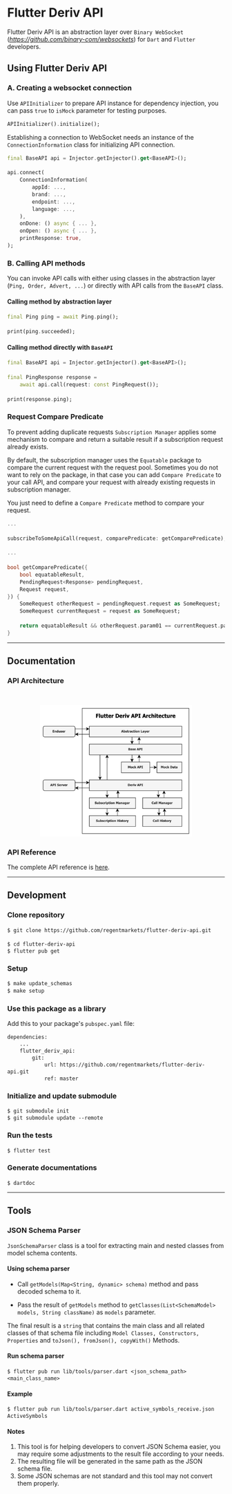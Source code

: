 # Flutter Deriv API

Flutter Deriv API is an abstraction layer over `Binary WebSocket` (_https://github.com/binary-com/websockets_) for `Dart` and `Flutter` developers.

## Using Flutter Deriv API

### A. Creating a websocket connection

Use `APIInitializer` to prepare API instance for dependency injection, you can pass `true` to `isMock` parameter for testing purposes.

```dart
APIInitializer().initialize();
```

Establishing a connection to WebSocket needs an instance of the `ConnectionInformation` class for initializing API connection.

```dart
final BaseAPI api = Injector.getInjector().get<BaseAPI>();

api.connect(
    ConnectionInformation(
        appId: ...,
        brand: ...,
        endpoint: ...,
        language: ...,
    ),
    onDone: () async { ... },
    onOpen: () async { ... },
    printResponse: true,
);
```

### B. Calling API methods

You can invoke API calls with either using classes in the abstraction layer (`Ping, Order, Advert, ...`) or directly with API calls from the `BaseAPI` class.

#### Calling method by abstraction layer

```dart
final Ping ping = await Ping.ping();

print(ping.succeeded);
```

#### Calling method directly with `BaseAPI`

```dart
final BaseAPI api = Injector.getInjector().get<BaseAPI>();

final PingResponse response =
    await api.call(request: const PingRequest());

print(response.ping);
```

### Request Compare Predicate

To prevent adding duplicate requests `Subscription Manager` applies some mechanism to compare and return a suitable result if a subscription request already exists.

By default, the subscription manager uses the `Equatable` package to compare the current request with the request pool. Sometimes you do not want to rely on the package, in that case you can add `Compare Predicate` to your call API, and compare your request with already existing requests in subscription manager.

You just need to define a `Compare Predicate` method to compare your request.

```dart
...

subscribeToSomeApiCall(request, comparePredicate: getComparePredicate);

...

bool getComparePredicate({
    bool equatableResult,
    PendingRequest<Response> pendingRequest,
    Request request,
}) {
    SomeRequest otherRequest = pendingRequest.request as SomeRequest;
    SomeRequest currentRequest = request as SomeRequest;

    return equatableResult && otherRequest.param01 == currentRequest.param01 && ...;
}
```

---

## Documentation

### API Architecture

<br/>
<p align="center">
    <img src="deriv_api_architecture.png" alt="API Architecture" width="70%"/>
</p>

### API Reference

The complete API reference is [here](#).

---

## Development

### Clone repository

```
$ git clone https://github.com/regentmarkets/flutter-deriv-api.git

$ cd flutter-deriv-api
$ flutter pub get
```

### Setup
```bash
$ make update_schemas
$ make setup
```


### Use this package as a library

Add this to your package's `pubspec.yaml` file:

```
dependencies:
    ...
    flutter_deriv_api:
        git:
            url: https://github.com/regentmarkets/flutter-deriv-api.git
            ref: master
```

### Initialize and update submodule

```
$ git submodule init
$ git submodule update --remote
```

### Run the tests

```
$ flutter test
```

### Generate documentations

```
$ dartdoc
```

---

## Tools

### JSON Schema Parser

`JsonSchemaParser` class is a tool for extracting main and nested classes from model schema contents.

#### Using schema parser

- Call `getModels(Map<String, dynamic> schema)` method and pass decoded schema to it.

- Pass the result of `getModels` method to `getClasses(List<SchemaModel> models, String className)` as `models` parameter.

The final result is a `string` that contains the main class and all related classes of that schema file including `Model Classes, Constructors, Properties` and `toJson(), fromJson(), copyWith()` Methods.

#### Run schema parser

```
$ flutter pub run lib/tools/parser.dart <json_schema_path> <main_class_name>
```

#### Example

```
$ flutter pub run lib/tools/parser.dart active_symbols_receive.json ActiveSymbols
```

#### Notes

1. This tool is for helping developers to convert JSON Schema easier, you may require some adjustments to the result file according to your needs.
2. The resulting file will be generated in the same path as the JSON schema file.
3. Some JSON schemas are not standard and this tool may not convert them properly.
